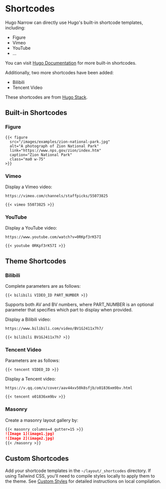 # Shortcodes

Hugo Narrow can directly use Hugo's built-in shortcode templates, including:

- Figure
- Vimeo
- YouTube
- ...

You can visit [Hugo Documentation](https://gohugo.io/content-management/shortcodes/#embedded) for more built-in shortcodes.

Additionally, two more shortcodes have been added:

- Bilibili
- Tencent Video


These shortcodes are from [Hugo Stack](https://stack.jimmycai.com/).

## Built-in Shortcodes

### Figure

```
{{< figure
  src="/images/examples/zion-national-park.jpg"
  alt="A photograph of Zion National Park"
  link="https://www.nps.gov/zion/index.htm"
  caption="Zion National Park"
  class="ma0 w-75"
>}}
```


### Vimeo

Display a Vimeo video:

```
https://vimeo.com/channels/staffpicks/55073825
```

```
{{< vimeo 55073825 >}}
```

### YouTube

Display a YouTube video:

```
https://www.youtube.com/watch?v=0RKpf3rK57I
```

```
{{< youtube 0RKpf3rK57I >}}
```

## Theme Shortcodes

### Bilibili

Complete parameters are as follows:

```
{{< bilibili VIDEO_ID PART_NUMBER >}}
```
Supports both AV and BV numbers, where PART_NUMBER is an optional parameter that specifies which part to display when provided.

Display a Bilibili video:

```
https://www.bilibili.com/video/BV1GJ411x7h7/
```

```
{{< bilibili BV1GJ411x7h7 >}}
```

### Tencent Video

Parameters are as follows:
```
{{< tencent VIDEO_ID >}}
```

Display a Tencent video:

```
https://v.qq.com/x/cover/aav44xv50k8sfjb/o01836xm9bv.html
```

```
{{< tencent o01836xm9bv >}}
```

### Masonry
Create a masonry layout gallery by:

```markdown
{{< masonry columns=4 gutter=15 >}}
![Image 1](image1.jpg)
![Image 2](image2.jpg)
{{< /masonry >}}
```

## Custom Shortcodes

Add your shortcode templates in the `~/layout/_shortcodes` directory. If using Tailwind CSS, you'll need to compile styles locally to apply them to the theme. See [Custom Styles](/configration/custom-style) for detailed instructions on local compilation.